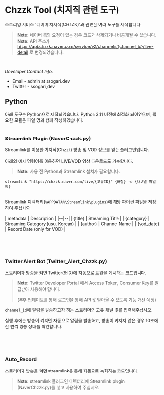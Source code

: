 
# Chzzk Tool (치지직 관련 도구)

스트리밍 서비스 '네이버 치지직(CHZZK)'과 관련한 여러 도구를 제작합니다.
> **Note:** 네이버 측의 요청이 있는 경우 코드가 삭제되거나 비공개될 수 있습니다.
> **Note:** API 주소가 https://api.chzzk.naver.com/service/v2/channels/{channel_id}/live-detail 로 변경되었습니다.

<br/>

*Developer Contact Info.*

 - Email - admin at ssogari.dev
 - Twitter - ssogari_dev

## Python

아래 도구는 Python으로 제작되었습니다. Python 3.11 버전에 최적화 되어있으며, 필요한 모듈은 파일 명과 함께 작성하였습니다.
<br/><br/>

### Streamlink Plugin (NaverChzzk.py)
Streamlink를 이용한 치지직(Chzzk) 방송 및 VOD 정보를 얻는 플러그인입니다.
<br><br>아래의 예시 명령어를 이용하면 LIVE/VOD 영상 다운로드도 가능합니다.
> **Note:**  사용 전 Python과 Streamlink 설치가 필요합니다.

```
streamlink "https://chzzk.naver.com/live/{고유ID}" {화질} -o {내보낼 파일 명}
```

<br>Streamlink 디렉터리(`%APPDATA%\Streamlink\plugins`)에 해당 파이썬 파일을 저장하여 주십시오.
<br><br>
| metadata | Description |
|--|--|
| {title} | Streaming Title |
| {category} | Streaming Category (usu. Korean) |
| {author} | Channel Name |
| {vod_date} | Record Date (only for VOD) |



<br/><br/><br/>
### Twitter Alert Bot (Twitter_Alert_Chzzk.py)
스트리머가 방송을 켜면 Twitter(현 X)에 자동으로 트윗을 게시하는 코드입니다.
> **Note:** Twitter Developer Portal 에서 Access Token, Consumer Key를 발급받아 사용해야 합니다.
>
>  (추후 업데이트를 통해 로그인을 통해 API 값 받아올 수 있도록 기능 개선 예정)

`channel_id`에 알림을 발송하고자 하는 스트리머의 고유 채널 ID를 입력해주십시오.


실행 후에는 방송이 켜지면 자동으로 알림을 발송하고, 방송이 켜지지 않은 경우 10초에 한 번씩 방송 상태를 확인합니다.

<br/><br/><br/>
### Auto_Record
스트리머가 방송을 켜면 streamlink를 통해 자동으로 녹화하는 코드입니다.
> **Note:** streamlink 플러그인 디렉터리에 Streamlink plugin (NaverChzzk.py)를 넣고 사용하여 주십시오.
